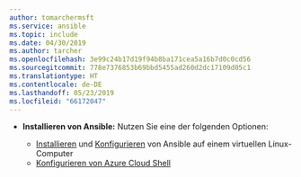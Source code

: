 ```yaml
---
author: tomarchermsft
ms.service: ansible
ms.topic: include
ms.date: 04/30/2019
ms.author: tarcher
ms.openlocfilehash: 3e99c24b17d19f94b8ba171cea5a16b7d0c0cd56
ms.sourcegitcommit: 778e7376853b69bbd5455ad260d2dc17109d05c1
ms.translationtype: HT
ms.contentlocale: de-DE
ms.lasthandoff: 05/23/2019
ms.locfileid: "66172047"
---
```

- **Installieren von Ansible:** Nutzen Sie eine der folgenden Optionen:

    - [Installieren](/azure/virtual-machines/linux/ansible-install-configure#install-ansible-on-an-azure-linux-virtual-machine) und [Konfigurieren](/azure/virtual-machines/linux/ansible-install-configure#create-azure-credentials) von Ansible auf einem virtuellen Linux-Computer 
    - [Konfigurieren von Azure Cloud Shell](/azure/cloud-shell/quickstart)